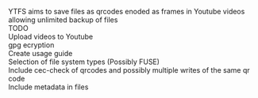 YTFS aims to save files as qrcodes enoded as frames in Youtube videos allowing unlimited backup of files<br/>
TODO<br/>
Upload videos to Youtube<br/>
gpg ecryption<br/>
Create usage guide<br/>
Selection of file system types (Possibly FUSE)<br/>
Include cec-check of qrcodes and possibly multiple writes of the same qr code<br/>
Include metadata in files<br/>
